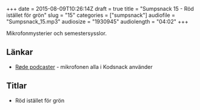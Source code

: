 +++
date = 2015-08-09T10:26:14Z
draft = true
title = "Sumpsnack 15 - Röd istället för grön"
slug = "15"
categories = ["sumpsnack"]
audiofile = "Sumpsnack_15.mp3"
audiosize = "1930945"
audiolength = "04:02"
+++

Mikrofonmysterier och semestersysslor.

## Länkar ##
* [Røde podcaster](http://www.rode.com/microphones/podcaster) - mikrofonen alla i Kodsnack använder

## Titlar ##
* Röd istället för grön